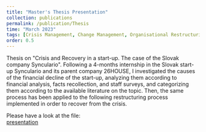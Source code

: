 ```yaml
---
title: "Master's Thesis Presentation"
collection: publications
permalink: /publication/Thesis
time: "March 2023"
tags: [Crisis Management, Change Management, Organisational Restructuring]
order: 0.5
---
```


Thesis on "Crisis and Recovery in a start-up. The case of the Slovak company Synculario". Following a 4-months internship in the Slovak start-up Synculario and its parent company 26HOUSE, I investigated the causes of the financial decline of the start-up, analyzing them according to financial analysis, facts recollection, and staff surveys, and categorizing them according to the available literature on the topic. Then, the same process has been applied to the following restructuring process implemented in order to recover from the crisis.

Please have a look at the file:  
[presentation](/files/THESIS-PRESENTATION.pdf)
